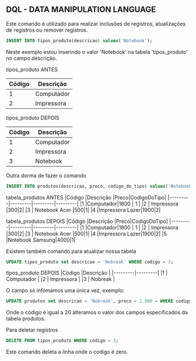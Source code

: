 ## DQL - DATA MANIPULATION LANGUAGE

Este comando é utilizado para realizar inclusões de registros, atualizações de registros ou remover registros.


```sql
INSERT INTO tipos_produto(descricao) values('Notebook');
```

Neste exemplo estou inserindo o valor 'Notebook' na tabela 'tipos_produto' no campo descrição. 

tipos_produto ANTES

|Código  |Descrição  |
|---------|---------|
|1     |    Computador     |
|2     |    Impressora     |


tipos_produto DEPOIS

|Código  |Descrição  |
|---------|---------|
|1     |    Computador     |
|2     |    Impressora     |
|3     |    Notebook     |


Outra dorma de fazer o comando

```sql
INSERT INTO produtos(descricao, preco, codigo_do_tipo) values('Notebook Samsung', 4000,1);
```

tabela_produtos ANTES
|Código  |Descrição  |Preco|CodigoDoTipo|
|---------|---------|---------|---------|
|1        |Computador|1800    |    1    |
|2     |    Impressora     |300|2|
|3     |    Notebook Acer    |500|1|
|4     |Impressora Lazer|1900|2|


tabela_produtos DEPOIS
|Código  |Descrição  |Preco|CodigoDoTipo|
|---------|---------|---------|---------|
|1        |Computador|1800    |    1    |
|2     |    Impressora     |300|2|
|3     |    Notebook Acer    |500|1|
|4     |Impressora Lazer|1900|2|
|5     |Notebook Samsung|4000|1|

Existem também comando para atualizar nossa tabela


```sql
UPDATE tipos_produto set descricao = 'Nobreak' WHERE codigo = 3;
```
tipos_produto DEPOIS
|Código  |Descrição  |
|---------|---------|
|1     |    Computador     |
|2     |    Impressora     |
|3     |    Nobreak      |

O campo só infomamos uma única vez, exemplo:


```sql
UPDATE produtos set descricao = 'Nobreak', preco = 2.800 = WHERE codigo = 20;
```

Onde o código é igual a 20 alteramos o valor dos campos especificados da tabela produtos. 


Para deletar registros

```sql
DELETE FROM tipos_produto WHERE codigo = 3;
```
Este comando deleta a linha onde o codigo é zero.


